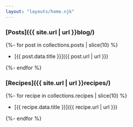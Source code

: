 ```yaml
---
layout: "layouts/home.njk"
---
```


### [Posts]({{ site.url | url }}blog/)

{%- for post in collections.posts | slice(10) %}

- [{{ post.data.title }}]({{ post.url | url }})

{%- endfor %}

### [Recipes]({{ site.url | url }}recipes/)

{%- for recipe in collections.recipes | slice(10) %}

- [{{ recipe.data.title }}]({{ recipe.url | url }})

{%- endfor %}

